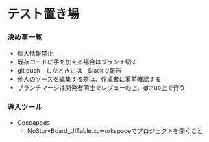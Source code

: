 # テスト置き場

### 決め事一覧

- 個人情報禁止
- 既存コードに手を加える場合はブランチ切る
- git push　したときには　Slackで報告
- 他人のソースを編集する際は、作成者に事前確認する
- ブランチマージは開発者同士でレヴューの上、github上で行う

### 導入ツール
- Cocoapods
  - NoStoryBoard_UITable.xcworkspaceでプロジェクトを開くこと
